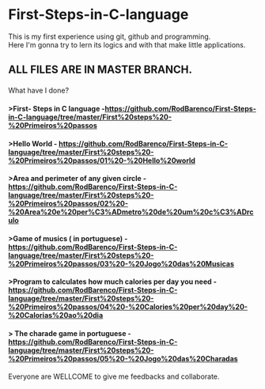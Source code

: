# First-Steps-in-C-language
This is my first experience using git, github and programming.<br>
Here I'm gonna try to lern its logics and with that make little applications.
## <p><b>ALL FILES ARE IN MASTER BRANCH.</b></p>
What have I done?<br>
#### >First- Steps in C language -https://github.com/RodBarenco/First-Steps-in-C-language/tree/master/First%20steps%20-%20Primeiros%20passos<br>
#### >Hello World - https://github.com/RodBarenco/First-Steps-in-C-language/tree/master/First%20steps%20-%20Primeiros%20passos/01%20-%20Hello%20world<br>
#### >Area and perimeter of any given circle - https://github.com/RodBarenco/First-Steps-in-C-language/tree/master/First%20steps%20-%20Primeiros%20passos/02%20-%20Area%20e%20per%C3%ADmetro%20de%20um%20c%C3%ADrculo<br>
#### >Game of musics ( in portuguese) - https://github.com/RodBarenco/First-Steps-in-C-language/tree/master/First%20steps%20-%20Primeiros%20passos/03%20-%20Jogo%20das%20Musicas<br>
#### >Program to calculates how much calories per day you need - https://github.com/RodBarenco/First-Steps-in-C-language/tree/master/First%20steps%20-%20Primeiros%20passos/04%20-%20Calories%20per%20day%20-%20Calorias%20ao%20dia <br>
#### > The charade game in portuguese - https://github.com/RodBarenco/First-Steps-in-C-language/tree/master/First%20steps%20-%20Primeiros%20passos/05%20-%20Jogo%20das%20Charadas <br>

<p>Everyone are WELLCOME to give me feedbacks and collaborate.</P>
